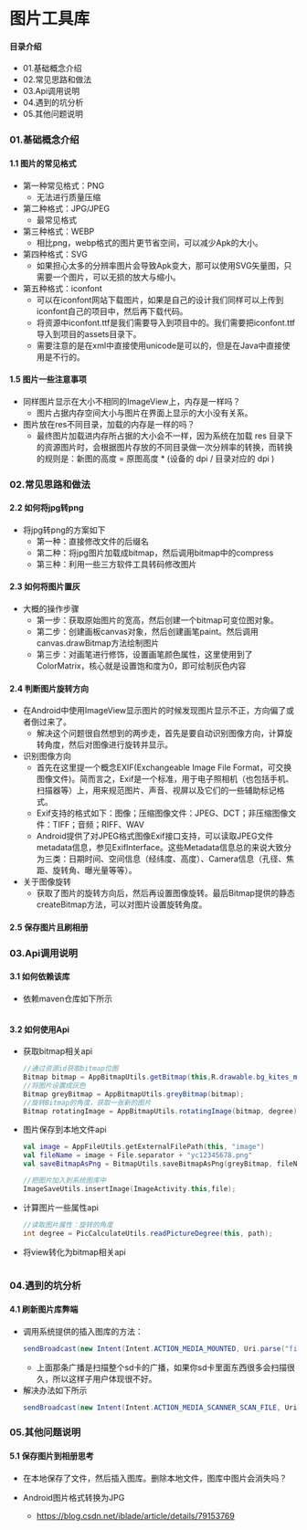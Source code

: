 # 图片工具库
#### 目录介绍
- 01.基础概念介绍
- 02.常见思路和做法
- 03.Api调用说明
- 04.遇到的坑分析
- 05.其他问题说明


### 01.基础概念介绍
#### 1.1 图片的常见格式
- 第一种常见格式：PNG
    - 无法进行质量压缩
- 第二种格式：JPG/JPEG
    - 最常见格式
- 第三种格式：WEBP
    - 相比png，webp格式的图片更节省空间，可以减少Apk的大小。
- 第四种格式：SVG
    - 如果担心太多的分辨率图片会导致Apk变大，那可以使用SVG矢量图，只需要一个图片，可以无损的放大与缩小。
- 第五种格式：iconfont
    - 可以在iconfont网站下载图片，如果是自己的设计我们同样可以上传到iconfont自己的项目中，然后再下载代码。
    - 将资源中iconfont.ttf是我们需要导入到项目中的。我们需要把iconfont.ttf导入到项目的assets目录下。
    - 需要注意的是在xml中直接使用unicode是可以的，但是在Java中直接使用是不行的。
      




#### 1.5 图片一些注意事项
- 同样图片显示在大小不相同的ImageView上，内存是一样吗？
    - 图片占据内存空间大小与图片在界面上显示的大小没有关系。
- 图片放在res不同目录，加载的内存是一样的吗？
    - 最终图片加载进内存所占据的大小会不一样，因为系统在加载 res 目录下的资源图片时，会根据图片存放的不同目录做一次分辨率的转换，而转换的规则是：新图的高度 = 原图高度 * (设备的 dpi / 目录对应的 dpi )
     



### 02.常见思路和做法
#### 2.2 如何将jpg转png
- 将jpg转png的方案如下
    - 第一种：直接修改文件的后缀名
    - 第二种：将jpg图片加载成bitmap，然后调用bitmap中的compress
    - 第三种：利用一些三方软件工具转码修改图片



#### 2.3 如何将图片置灰
- 大概的操作步骤
    - 第一步：获取原始图片的宽高，然后创建一个bitmap可变位图对象。
    - 第二步：创建画板canvas对象，然后创建画笔paint。然后调用canvas.drawBitmap方法绘制图片
    - 第三步：对画笔进行修饰，设置画笔颜色属性，这里使用到了ColorMatrix，核心就是设置饱和度为0，即可绘制灰色内容




#### 2.4 判断图片旋转方向
- 在Android中使用ImageView显示图片的时候发现图片显示不正，方向偏了或者倒过来了。
    - 解决这个问题很自然想到的两步走，首先是要自动识别图像方向，计算旋转角度，然后对图像进行旋转并显示。
- 识别图像方向
    - 首先在这里提一个概念EXIF(Exchangeable Image File Format，可交换图像文件)。简而言之，Exif是一个标准，用于电子照相机（也包括手机、扫描器等）上，用来规范图片、声音、视屏以及它们的一些辅助标记格式。
    - Exif支持的格式如下：图像；压缩图像文件：JPEG、DCT；非压缩图像文件：TIFF；音频；RIFF、WAV
    - Android提供了对JPEG格式图像Exif接口支持，可以读取JPEG文件metadata信息，参见ExifInterface。这些Metadata信息总的来说大致分为三类：日期时间、空间信息（经纬度、高度）、Camera信息（孔径、焦距、旋转角、曝光量等等）。
- 关于图像旋转
    - 获取了图片的旋转方向后，然后再设置图像旋转。最后Bitmap提供的静态createBitmap方法，可以对图片设置旋转角度。


#### 2.5 保存图片且刷相册



### 03.Api调用说明
#### 3.1 如何依赖该库
- 依赖maven仓库如下所示
    ``` java
    
    ```


#### 3.2 如何使用Api
- 获取bitmap相关api
    ``` java
    //通过资源id获取bitmap位图
    Bitmap bitmap = AppBitmapUtils.getBitmap(this,R.drawable.bg_kites_min);
    //将图片设置成灰色
    Bitmap greyBitmap = AppBitmapUtils.greyBitmap(bitmap);
    //旋转Bitmap的角度，获取一张新的图片
    Bitmap rotatingImage = AppBitmapUtils.rotatingImage(bitmap, degree);
    ```
- 图片保存到本地文件api
    ``` kotlin
    val image = AppFileUtils.getExternalFilePath(this, "image")
    val fileName = image + File.separator + "yc12345678.png"
    val saveBitmapAsPng = BitmapUtils.saveBitmapAsPng(greyBitmap, fileName)
    
    //把图片加入到系统图库中
    ImageSaveUtils.insertImage(ImageActivity.this,file);
    ```
- 计算图片一些属性api
    ``` java
    //读取图片属性：旋转的角度
    int degree = PicCalculateUtils.readPictureDegree(this, path);
    ```
- 将view转化为bitmap相关api
    ``` java
    
    ```




### 04.遇到的坑分析
#### 4.1 刷新图片库弊端
- 调用系统提供的插入图库的方法：
    ``` java
    sendBroadcast(new Intent(Intent.ACTION_MEDIA_MOUNTED, Uri.parse("file://"+ Environment.getExternalStorageDirectory())));
    ```
    - 上面那条广播是扫描整个sd卡的广播，如果你sd卡里面东西很多会扫描很久，所以这样子用户体现很不好。
- 解决办法如下所示
    ``` java
    sendBroadcast(new Intent(Intent.ACTION_MEDIA_SCANNER_SCAN_FILE, Uri.fromFile(new File("/sdcard/YC/image.jpg"))););
    ```





### 05.其他问题说明
#### 5.1 保存图片到相册思考
- 在本地保存了文件，然后插入图库。删除本地文件，图库中图片会消失吗？




- Android图片格式转换为JPG
    - https://blog.csdn.net/iblade/article/details/79153769






